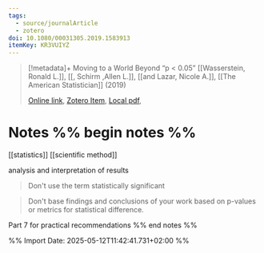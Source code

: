 ```yaml
---
tags:
  - source/journalArticle
  - zotero
doi: 10.1080/00031305.2019.1583913
itemKey: KR3VUIYZ
---
```

>[!metadata]+
> Moving to a World Beyond “p < 0.05”
> [[Wasserstein, Ronald L.]], [[, Schirm ,Allen L.]], [[and Lazar, Nicole A.]], 
> [[The American Statistician]] (2019)
> 
> [Online link](https://doi.org/10.1080/00031305.2019.1583913), [Zotero Item](zotero://select/library/items/KR3VUIYZ), [Local pdf](file://C:/Users/aburg/Documents/references/zotero/storage/UV9HM6HH/Wasserstein2019_MovingWorld.pdf), 

# Notes %% begin notes %%
[[statistics]]
[[scientific method]]

analysis and interpretation of results
> Don't use the term statistically significant

> Don't base findings and conclusions of your work based on p-values or metrics for statistical difference.

Part 7 for practical recommendations
%% end notes %%




%% Import Date: 2025-05-12T11:42:41.731+02:00 %%
